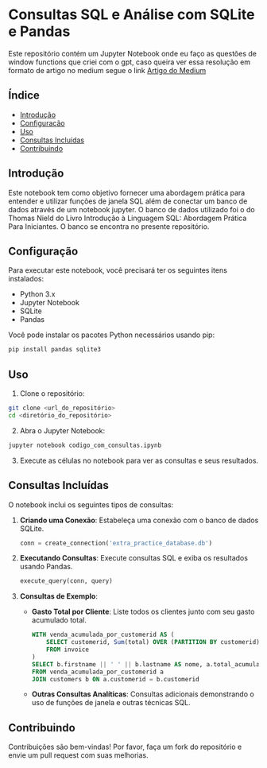 # Consultas SQL e Análise com SQLite e Pandas

Este repositório contém um Jupyter Notebook onde eu faço as questões de window functions que criei com o gpt, caso queira ver essa resolução em formato de artigo no medium segue o link [Artigo do Medium](https://medium.com/@jvsilvaaraujo98/exerc%C3%ADcios-de-window-functions-para-iniciantes-no-sqlite-5fe5e700e489)

## Índice

- [Introdução](#introdução)
- [Configuração](#configuração)
- [Uso](#uso)
- [Consultas Incluídas](#consultas-incluídas)
- [Contribuindo](#contribuindo)

## Introdução

Este notebook tem como objetivo fornecer uma abordagem prática para entender e utilizar funções de janela SQL além de conectar um banco de dados através de um notebook jupyter. O banco de dados utilizado foi o do Thomas Nield do Livro Introdução à Linguagem SQL: Abordagem Prática Para Iniciantes. O banco se encontra no presente repositório.


## Configuração

Para executar este notebook, você precisará ter os seguintes itens instalados:

- Python 3.x
- Jupyter Notebook
- SQLite
- Pandas

Você pode instalar os pacotes Python necessários usando pip:

```bash
pip install pandas sqlite3
```

## Uso

1. Clone o repositório:

```bash
git clone <url_do_repositório>
cd <diretório_do_repositório>
```

2. Abra o Jupyter Notebook:

```bash
jupyter notebook codigo_com_consultas.ipynb
```

3. Execute as células no notebook para ver as consultas e seus resultados.

## Consultas Incluídas

O notebook inclui os seguintes tipos de consultas:

1. **Criando uma Conexão**: Estabeleça uma conexão com o banco de dados SQLite.
   ```python
   conn = create_connection('extra_practice_database.db')
   ```

2. **Executando Consultas**: Execute consultas SQL e exiba os resultados usando Pandas.
   ```python
   execute_query(conn, query)
   ```

3. **Consultas de Exemplo**:
   - **Gasto Total por Cliente**: Liste todos os clientes junto com seu gasto acumulado total.
     ```sql
     WITH venda_acumulada_por_customerid AS (
         SELECT customerid, Sum(total) OVER (PARTITION BY customerid) AS total_acumulado
         FROM invoice
     )
     SELECT b.firstname || ' ' || b.lastname AS nome, a.total_acumulado
     FROM venda_acumulada_por_customerid a
     JOIN customers b ON a.customerid = b.customerid
     ```
   - **Outras Consultas Analíticas**: Consultas adicionais demonstrando o uso de funções de janela e outras técnicas SQL.

## Contribuindo

Contribuições são bem-vindas! Por favor, faça um fork do repositório e envie um pull request com suas melhorias.
